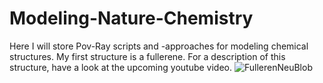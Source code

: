 # Modeling-Nature-Chemistry
Here I will store Pov-Ray scripts and -approaches for modeling chemical structures. My first structure is a fullerene. For a description of this structure, have a look at the upcoming youtube video. 
![FullerenNeuBlob](https://github.com/tjrfester/Modeling-Nature-Chemistry/assets/153545618/308f053d-ecd4-4561-a12b-598367c74690)
